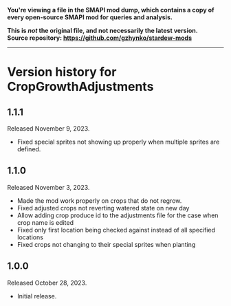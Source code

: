 **You're viewing a file in the SMAPI mod dump, which contains a copy of every open-source SMAPI mod
for queries and analysis.**

**This is _not_ the original file, and not necessarily the latest version.**  
**Source repository: https://github.com/gzhynko/stardew-mods**

----

# Version history for CropGrowthAdjustments

## 1.1.1
Released November 9, 2023.
- Fixed special sprites not showing up properly when multiple sprites are defined.

## 1.1.0
Released November 3, 2023.
- Made the mod work properly on crops that do not regrow.
- Fixed adjusted crops not reverting watered state on new day
- Allow adding crop produce id to the adjustments file for the case when crop name is edited
- Fixed only first location being checked against instead of all specified locations
- Fixed crops not changing to their special sprites when planting

## 1.0.0
Released October 28, 2023.
- Initial release.

